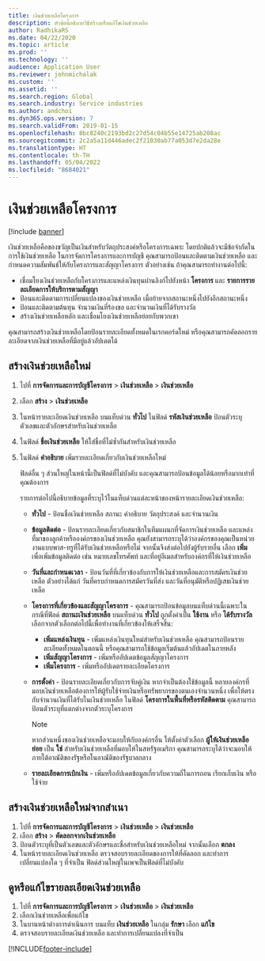 ```yaml
---
title: เงินช่วยเหลือโครงการ
description: หัวข้อนี้อธิบายวิธีสร้างหรือแก้ไขเงินช่วยเหลือ
author: RadhikaRS
ms.date: 04/22/2020
ms.topic: article
ms.prod: ''
ms.technology: ''
audience: Application User
ms.reviewer: johnmichalak
ms.custom: ''
ms.assetid: ''
ms.search.region: Global
ms.search.industry: Service industries
ms.author: andchoi
ms.dyn365.ops.version: 7
ms.search.validFrom: 2019-01-15
ms.openlocfilehash: 8bc8240c2193bd2c27d54c04b55e14725ab208ac
ms.sourcegitcommit: 2c2a5a11d446adec2f21030ab77a053d7e2da28e
ms.translationtype: HT
ms.contentlocale: th-TH
ms.lasthandoff: 05/04/2022
ms.locfileid: "8684021"
---
```

# <a name="project-grants"></a>เงินช่วยเหลือโครงการ

[!include [banner](../includes/banner.md)]

เงินช่วยเหลือคือของขวัญเป็นเงินสำหรับวัตถุประสงค์หรือโครงการเฉพาะ โดยปกติแล้วจะมีข้อจำกัดในการใช้เงินช่วยเหลือ ในการจัดการโครงการและการบัญชี คุณสามารถป้อนและติดตามเงินช่วยเหลือ และกำหนดความสัมพันธ์ให้กับโครงการและสัญญาโครงการ ตัวอย่างเช่น ถ้าคุณสามารถทำงานต่อไปนี้:

- เชื่อมโยงเงินช่วยเหลือกับโครงการและแหล่งเงินทุนผ่านลิงก์ไปยังหน้า **โครงการ** และ **รายการรายละเอียดการให้บริการตามสัญญา**
- ป้อนและติดตามการเปลี่ยนแปลงของเงินช่วยเหลือ เมื่อย้ายจากสถานะหนึ่งไปยังอีกสถานะหนึ่ง
- ป้อนและติดตามต้นทุน จำนวนเงินที่ร้องขอ และจำนวนเงินที่ได้รับรางวัล
- สร้างเงินช่วยเหลือหลัก และเชื่อมโยงเงินช่วยเหลือย่อยกับพวกเขา

คุณสามารถสร้างเงินช่วยเหลือโดยป้อนรายละเอียดทั้งหมดในเรกคอร์ดใหม่ หรือคุณสามารถคัดลอกรายละเอียดจากเงินช่วยเหลือที่มีอยู่แล้วอัปเดตได้

## <a name="create-a-new-grant"></a>สร้างเงินช่วยเหลือใหม่

1. ไปที่ **การจัดการและการบัญชีโครงการ** \> **เงินช่วยเหลือ** \> **เงินช่วยเหลือ**
2. เลือก **สร้าง** \> **เงินช่วยเหลือ**
3. ในหน้ารายละเอียดเงินช่วยเหลือ บนแท็บด่วน **ทั่วไป** ในฟิลด์ **รหัสเงินช่วยเหลือ** ป้อนตัวระบุตัวเลขและตัวอักษรสำหรับเงินช่วยเหลือ
4. ในฟิลด์ **ชื่อเงินช่วยเหลือ** ให้ใส่ชื่อที่ไม่ซ้ำกันสำหรับเงินช่วยเหลือ
5. ในฟิลด์ **คำอธิบาย** เพิ่มรายละเอียดเกี่ยวกับเงินช่วยเหลือใหม่

    ฟิลด์อื่น ๆ ส่วนใหญ่ในหน้านี้เป็นฟิลด์ที่ไม่บังคับ และคุณสามารถป้อนข้อมูลได้น้อยหรือมากเท่าที่คุณต้องการ

    รายการต่อไปนี้อธิบายข้อมูลที่ระบุไว้ในแท็บด่วนแต่ละหน้าของหน้ารายละเอียดเงินช่วยเหลือ:

    - **ทั่วไป** - ป้อนชื่อเงินช่วยเหลือ สถานะ คำอธิบาย วัตถุประสงค์ และจำนวนเงิน
    - **ข้อมูลติดต่อ** - ป้อนรายละเอียดเกี่ยวกับสมาชิกในทีมแผนกที่จัดการเงินช่วยเหลือ และแหล่งที่มาของลูกค้าหรือองค์กรของเงินช่วยเหลือ คุณยังสามารถระบุได้ว่าองค์กรของคุณเป็นหน่วยงานแบบพาส-ทรูที่ได้รับเงินช่วยเหลือหรือไม่ จากนั้นจึงส่งต่อไปยังผู้รับรายอื่น เลือก **เพิ่ม** เพื่อเพิ่มข้อมูลติดต่อ เช่น หมายเลขโทรศัพท์ และที่อยู่อีเมลสำหรับองค์กรที่ให้เงินช่วยเหลือ
    - **วันที่และกำหนดเวลา** - ป้อนวันที่ที่เกี่ยวข้องกับการให้เงินช่วยเหลือและการสมัครเงินช่วยเหลือ ตัวอย่างได้แก่ วันที่ครบกำหนดการสมัครวันที่ส่ง และวันที่อนุมัติหรือปฏิเสธเงินช่วยเหลือ
    - **โครงการที่เกี่ยวข้องและสัญญาโครงการ** - คุณสามารถป้อนข้อมูลบนแท็บด่วนนี้เฉพาะในกรณีที่ฟิลด์ **สถานะเงินช่วยเหลือ** บนแท็บด่วน **ทั่วไป** ถูกตั้งค่าเป็น **ใช้งาน** หรือ **ได้รับรางวัล** เลือกจากตัวเลือกต่อไปนี้เพื่อทำงานที่เกี่ยวข้องให้เสร็จสิ้น:

        - **เพิ่มแหล่งเงินทุน** - เพิ่มแหล่งเงินทุนใหม่สำหรับเงินช่วยเหลือ คุณสามารถป้อนรายละเอียดทั้งหมดในตอนนี้ หรือคุณสามารถใช้ข้อมูลเริ่มต้นแล้วอัปเดตในภายหลัง
        - **เพิ่มสัญญาโครงการ** - เพิ่มหรืออัปเดตข้อมูลสัญญาโครงการ
        - **เพิ่มโครงการ** - เพิ่มหรืออัปเดตรายละเอียดโครงการ

    - **การตั้งค่า** - ป้อนรายละเอียดเกี่ยวกับการจับคู่เงิน หากจำเป็นต้องใช้ข้อมูลนี้ หลายองค์กรที่มอบเงินช่วยเหลือต้องการให้ผู้รับใช้จ่ายเงินหรือทรัพยากรของตนเองจำนวนหนึ่ง เพื่อให้ตรงกับจำนวนเงินที่ได้รับในเงินช่วยเหลือ ในฟิลด์ **โครงการในพื้นที่หรือรหัสติดตาม** คุณสามารถป้อนตัวระบุที่แตกต่างจากตัวระบุโครงการ

        > [!NOTE]
        > หากส่วนหนึ่งของเงินช่วยเหลือจะมอบให้กับองค์กรอื่น ให้ตั้งค่าตัวเลือก **ผู้ให้เงินช่วยเหลือย่อย** เป็น **ใช่** สำหรับเงินช่วยเหลือที่มอบให้ในสหรัฐอเมริกา คุณสามารถระบุได้ว่าจะมอบให้ภายใต้อาณัติของรัฐหรือในอาณัติของรัฐบาลกลาง

    - **รายละเอียดการเบิกเงิน** - เพิ่มหรืออัปเดตข้อมูลเกี่ยวกับความถี่ในการถอน เรียกเก็บเงิน หรือใช้จ่าย

## <a name="create-a-new-grant-from-a-copy"></a>สร้างเงินช่วยเหลือใหม่จากสำเนา

1. ไปที่ **การจัดการและการบัญชีโครงการ** \> **เงินช่วยเหลือ** \> **เงินช่วยเหลือ**
2. เลือก **สร้าง** \> **คัดลอกจากเงินช่วยเหลือ**
3. ป้อนตัวระบุที่เป็นตัวเลขและตัวอักษรและชื่อสำหรับเงินช่วยเหลือใหม่ จากนั้นเลือก **ตกลง**
4. ในหน้ารายละเอียดเงินช่วยเหลือ ตรวจสอบรายละเอียดของการให้ที่คัดลอก และทำการเปลี่ยนแปลงใด ๆ ที่จำเป็น ฟิลด์ส่วนใหญ่ในเพจเป็นฟิลด์ที่ไม่บังคับ

## <a name="view-or-modify-grant-details"></a>ดูหรือแก้ไขรายละเอียดเงินช่วยเหลือ

1. ไปที่ **การจัดการและการบัญชีโครงการ** \> **เงินช่วยเหลือ** \> **เงินช่วยเหลือ**
2. เลือกเงินช่วยเหลือเพื่อแก้ไข
3. ในบานหน้าต่างการดำเนินการ บนแท็บ **เงินช่วยเหลือ** ในกลุ่ม **รักษา** เลือก **แก้ไข**
4. ตรวจสอบรายละเอียดเงินช่วยเหลือ และทำการเปลี่ยนแปลงที่จำเป็น


[!INCLUDE[footer-include](../includes/footer-banner.md)]